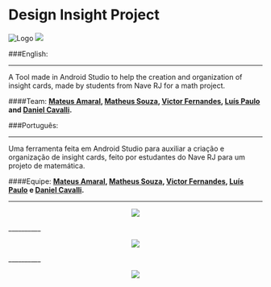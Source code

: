 # Design Insight Project
![Logo](https://img.shields.io/badge/Insight-ing-blue.svg)
![](https://img.shields.io/badge/Stage-Developing-red.svg)

###English:
__________
A Tool made in Android Studio to help the creation and organization of insight cards, made by students from Nave RJ for a math project.

####Team:
**[Mateus Amaral](https://github.com/gitmateusamaral), [Matheus Souza](https://github.com/mathino), [Victor Fernandes](https://github.com/victorffernandes), [Luís Paulo](https://github.com/lpaulobos) and [Daniel Cavalli](https://github.com/danielcavalli).**

###Português:
__________
Uma ferramenta feita em Android Studio para auxiliar a criação e organização de insight cards, feito por estudantes do Nave RJ para um projeto de matemática.

####Equipe:
**[Mateus Amaral](https://github.com/gitmateusamaral), [Matheus Souza](https://github.com/mathino), [Victor Fernandes](https://github.com/victorffernandes), [Luís Paulo](https://github.com/lpaulobos) e [Daniel Cavalli](https://github.com/danielcavalli).**
__________
<p align="center">
  <img src="http://i.imgur.com/D4wJu57.png">
</p>
__________
<p align="center">
  <img src="http://i.imgur.com/zfYLsyl.png">
</p>
__________
<p align="center">
  <img src="http://i.imgur.com/Kuk2TwF.png">
</p>




